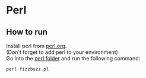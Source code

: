 # Perl

## How to run

Install perl from [perl.org](https://perl.org).\
(Don't forget to add perl to your environment)\
Go into the [perl folder](/perl) and run the following command:
```shell
perl fizzbuzz.pl
```
